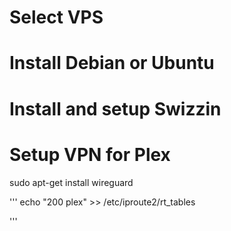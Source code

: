 # Select VPS


# Install Debian or Ubuntu

# Install and setup Swizzin

# Setup VPN for Plex

sudo apt-get install wireguard

'''
echo "200 plex" >> /etc/iproute2/rt_tables

'''


